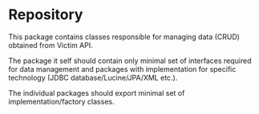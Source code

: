 # Repository

This package contains classes responsible for managing data (CRUD) obtained from Victim API.

The package it self should contain only minimal set of interfaces required for data management
and packages with implementation for specific technology (JDBC database/Lucine/JPA/XML etc.).

The individual packages should export minimal set of implementation/factory classes. 
